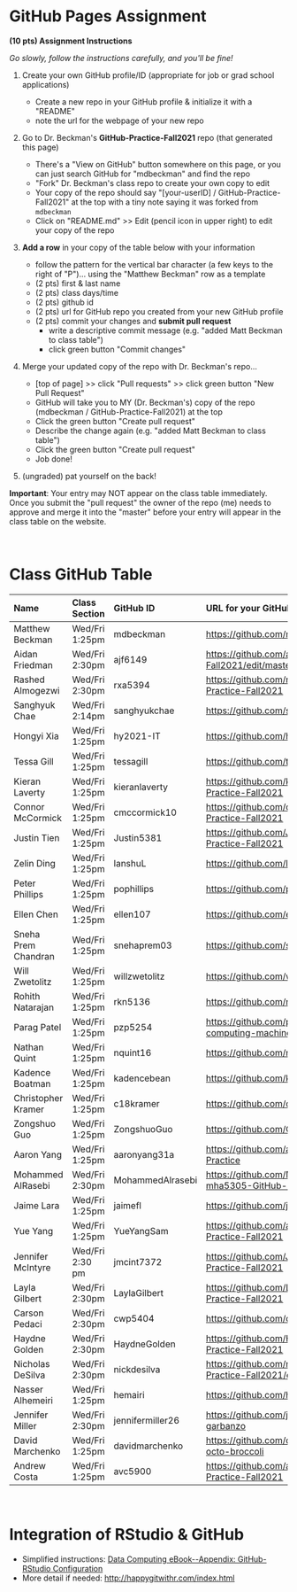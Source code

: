 
# GitHub Pages Assignment

**(10 pts) Assignment Instructions**

*Go slowly, follow the instructions carefully, and you'll be fine!*

1. Create your own GitHub profile/ID (appropriate for job or grad school applications)  
    - Create a new repo in your GitHub profile & initialize it with a "README"
    - note the url for the webpage of your new repo
2. Go to Dr. Beckman's **GitHub-Practice-Fall2021** repo (that generated this page)  
    - There's a "View on GitHub" button somewhere on this page, or you can just search GitHub for "mdbeckman" and find the repo
    - "Fork" Dr. Beckman's class repo to create your own copy to edit
    - Your copy of the repo should say "[your-userID] / GitHub-Practice-Fall2021" at the top with a tiny note saying it was forked from `mdbeckman`
    - Click on "README.md" >> Edit (pencil icon in upper right) to edit your copy of the repo
3. **Add a row** in your copy of the table below with your information 
    - follow the pattern for the vertical bar character (a few keys to the right of "P")... using the "Matthew Beckman" row as a template
    - (2 pts) first & last name  
    - (2 pts) class days/time
    - (2 pts) github id  
    - (2 pts) url for GitHub repo you created from your new GitHub profile
    - (2 pts) commit your changes and **submit pull request**
        - write a descriptive commit message (e.g. "added Matt Beckman to class table")
        - click green button "Commit changes"

4. Merge your updated copy of the repo with Dr. Beckman's repo...
    - [top of page] >> click "Pull requests" >> click green button "New Pull Request"
    - GitHub will take you to MY (Dr. Beckman's) copy of the repo (mdbeckman / GitHub-Practice-Fall2021) at the top
    - Click the green button "Create pull request"
    - Describe the change again (e.g. "added Matt Beckman to class table")
    - Click the green button "Create pull request"
    - Job done!
5. (ungraded) pat yourself on the back!
 
**Important**: Your entry may NOT appear on the class table immediately.  Once you submit the "pull request" the owner of the repo (me) needs to approve and merge it into the "master" before your entry will appear in the class table on the website. 

<br>


# Class GitHub Table 

| Name                    | Class Section     | GitHub ID            | URL for your GitHub repo                                                      |  
|:------------------------|:------------------|:---------------------|:------------------------------------------------------------------------------|  
| Matthew Beckman         | Wed/Fri 1:25pm    | mdbeckman            | https://github.com/mdbeckman/dcData                                           |  
| Aidan Friedman          | Wed/Fri 2:30pm    | ajf6149              | https://github.com/ajf6149/GitHub-Practice-Fall2021/edit/master/README.md     |          
| Rashed Almogezwi        | Wed/Fri 2:30pm    | rxa5394              | https://github.com/rxa5394/GitHub-Practice-Fall2021     |
| Sanghyuk Chae           | Wed/Fri 2:14pm    | sanghyukchae         | https://github.com/sanghyukchae/schae9813                |
| Hongyi Xia              | Wed/Fri 1:25pm    | hy2021-IT            | https://github.com/hy2021-IT/README.HY                   |
| Tessa Gill              | Wed/Fri 1:25pm    | tessagill            | https://github.com/tessagill/hello-world                 |
| Kieran Laverty          | Wed/Fri 1:25pm    | kieranlaverty        | https://github.com/kieranlaverty/GitHub-Practice-Fall2021 |           
| Connor McCormick        | Wed/Fri 1:25pm    | cmccormick10         | https://github.com/cmccormick10/GitHub-Practice-Fall2021 |  
| Justin Tien             | Wed/Fri 1:25pm    |   Justin5381         | https://github.com/Justin5381/GitHub-Practice-Fall2021   |
| Zelin Ding              | Wed/Fri 1:25pm    | lanshuL              | https://github.com/lanshuL/ZELIN-DING                    |
| Peter Phillips          | Wed/Fri 1:25pm    | pophillips           | https://github.com/pophillips/STAT-184                   |
| Ellen Chen              | Wed/Fri 1:25pm    | ellen107             | https://github.com/ellen107/testRepo1                    |  
| Sneha Prem Chandran     | Wed/Fri 1:25pm    | snehaprem03          | https://github.com/snehaprem03/README                    |
| Will Zwetolitz          | Wed/Fri 1:25pm    | willzwetolitz        | https://github.com/willzwetolitz/README.git              |        
| Rohith Natarajan        | Wed/Fri 1:25pm    | rkn5136              | https://github.com/rkn5136/Test                          |
| Parag Patel             | Wed/Fri 1:25pm    | pzp5254              | https://github.com/pzp5254/improved-computing-machine    |
| Nathan Quint            | Wed/Fri 1:25pm    | nquint16             | https://github.com/nquint16/Temp                         |  
| Kadence Boatman         | Wed/Fri 1:25pm    | kadencebean          | https://github.com/kadencebean/test                      |
| Christopher Kramer      | Wed/Fri 1:25pm    | c18kramer            | https://github.com/c18kramer/introtogithub               |  
| Zongshuo Guo            | Wed/Fri 1:25pm    | ZongshuoGuo          | https://github.com/GuoZongshuo/GZS                       |
| Aaron Yang              | Wed/Fri 1:25pm    | aaronyang31a         |  https://github.com/aaronyang31a/GitHub-Practice         | 
| Mohammed AlRasebi       | Wed/Fri 2:30pm    | MohammedAlrasebi     | https://github.com/MohammedAlrasebi/-mha5305-GitHub-Practice-Fall2021      |
| Jaime Lara              | Wed/Fri 1:25pm    | jaimefl              | https://github.com/jaimefl/fall-2021                     |
| Yue Yang                | Wed/Fri 1:25pm    | YueYangSam           | https://github.com/avc5900/GitHub-Practice-Fall2021      |
| Jennifer McIntyre       | Wed/Fri 2:30 pm   | jmcint7372           | https://github.com/Jmcint7372/GitHub-Practice-Fall2021   |            
| Layla Gilbert           | Wed/Fri 2:30pm    | LaylaGilbert         | https://github.com/LaylaGilbert/GitHub-Practice-Fall2021 |          
| Carson Pedaci           | Wed/Fri 2:30pm    | cwp5404              | https://github.com/cpedaci5404/8-27                      |
| Haydne Golden           | Wed/Fri 2:30pm    | HaydneGolden         | https://github.com/HaydneGolden/GitHub-Practice-Fall2021 |
| Nicholas DeSilva        | Wed/Fri 2:30pm    | nickdesilva          | https://github.com/nickdesilva/GitHub-Practice-Fall2021/edit/master/README.md  |
| Nasser Alhemeiri        | Wed/Fri 1:25pm    | hemairi              | https://github.com/hemairi/repo0                         |  
| Jennifer Miller         | Wed/Fri 2:30pm    | jennifermiller26     | https://github.com/jennifermiller26/fuzzy-garbanzo       |
| David Marchenko         | Wed/Fri 1:25pm    | davidmarchenko       | https://github.com/davidmarchenko/solid-octo-broccoli    |
| Andrew Costa            | Wed/Fri 1:25pm    | avc5900              | https://github.com/avc5900/GitHub-Practice-Fall2021      |
          





<br>

# Integration of RStudio & GitHub

- Simplified instructions: [Data Computing eBook--Appendix: GitHub-RStudio Configuration](https://dtkaplan.github.io/DataComputingEbook/appendix-github-rstudio-configuration.html#appendix-github-rstudio-configuration)  
- More detail if needed: <http://happygitwithr.com/index.html>

